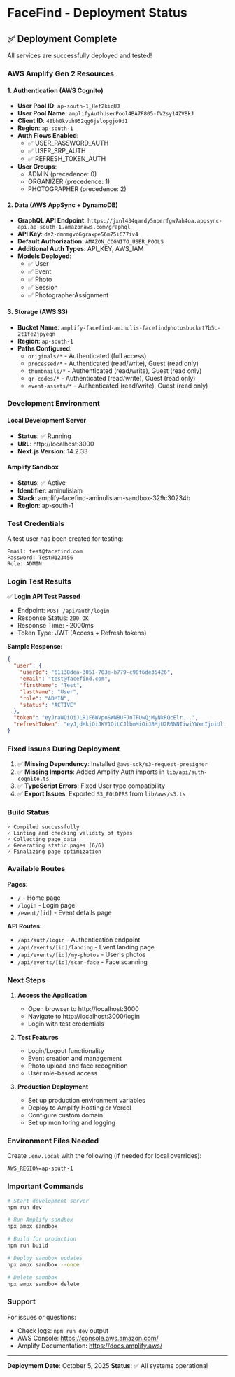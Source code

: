 # FaceFind - Deployment Status

## ✅ Deployment Complete

All services are successfully deployed and tested!

### AWS Amplify Gen 2 Resources

#### 1. **Authentication (AWS Cognito)**
- **User Pool ID**: `ap-south-1_Hef2kiqUJ`
- **User Pool Name**: `amplifyAuthUserPool4BA7F805-fV2sy14ZVBkJ`
- **Client ID**: `48bh0kvuh952qg6jslopgjo9d1`
- **Region**: `ap-south-1`
- **Auth Flows Enabled**:
  - ✅ USER_PASSWORD_AUTH
  - ✅ USER_SRP_AUTH
  - ✅ REFRESH_TOKEN_AUTH
- **User Groups**:
  - ADMIN (precedence: 0)
  - ORGANIZER (precedence: 1)
  - PHOTOGRAPHER (precedence: 2)

#### 2. **Data (AWS AppSync + DynamoDB)**
- **GraphQL API Endpoint**: `https://jxnl434qardy5nperfgw7ah4oa.appsync-api.ap-south-1.amazonaws.com/graphql`
- **API Key**: `da2-dmnmgvo6graxpe56m75i677iv4`
- **Default Authorization**: `AMAZON_COGNITO_USER_POOLS`
- **Additional Auth Types**: API_KEY, AWS_IAM
- **Models Deployed**:
  - ✅ User
  - ✅ Event
  - ✅ Photo
  - ✅ Session
  - ✅ PhotographerAssignment

#### 3. **Storage (AWS S3)**
- **Bucket Name**: `amplify-facefind-aminulis-facefindphotosbucket7b5c-2t1fe2jpyeqn`
- **Region**: `ap-south-1`
- **Paths Configured**:
  - `originals/*` - Authenticated (full access)
  - `processed/*` - Authenticated (read/write), Guest (read only)
  - `thumbnails/*` - Authenticated (read/write), Guest (read only)
  - `qr-codes/*` - Authenticated (read/write), Guest (read only)
  - `event-assets/*` - Authenticated (read/write), Guest (read only)

### Development Environment

#### Local Development Server
- **Status**: ✅ Running
- **URL**: http://localhost:3000
- **Next.js Version**: 14.2.33

#### Amplify Sandbox
- **Status**: ✅ Active
- **Identifier**: aminulislam
- **Stack**: amplify-facefind-aminulislam-sandbox-329c30234b
- **Region**: ap-south-1

### Test Credentials

A test user has been created for testing:

```
Email: test@facefind.com
Password: Test@123456
Role: ADMIN
```

### Login Test Results

✅ **Login API Test Passed**
- Endpoint: `POST /api/auth/login`
- Response Status: `200 OK`
- Response Time: ~2000ms
- Token Type: JWT (Access + Refresh tokens)

**Sample Response:**
```json
{
  "user": {
    "userId": "61138dea-3051-703e-b779-c98f6de35426",
    "email": "test@facefind.com",
    "firstName": "Test",
    "lastName": "User",
    "role": "ADMIN",
    "status": "ACTIVE"
  },
  "token": "eyJraWQiOiJLR1F6WVpoSWNBUFJnTFUwQjMyNkRQcElr...",
  "refreshToken": "eyJjdHkiOiJKV1QiLCJlbmMiOiJBMjU2R0NNIiwiYWxnIjoiUl..."
}
```

### Fixed Issues During Deployment

1. ✅ **Missing Dependency**: Installed `@aws-sdk/s3-request-presigner`
2. ✅ **Missing Imports**: Added Amplify Auth imports in `lib/api/auth-cognito.ts`
3. ✅ **TypeScript Errors**: Fixed User type compatibility
4. ✅ **Export Issues**: Exported `S3_FOLDERS` from `lib/aws/s3.ts`

### Build Status

```
✓ Compiled successfully
✓ Linting and checking validity of types
✓ Collecting page data
✓ Generating static pages (6/6)
✓ Finalizing page optimization
```

### Available Routes

**Pages:**
- `/` - Home page
- `/login` - Login page
- `/event/[id]` - Event details page

**API Routes:**
- `/api/auth/login` - Authentication endpoint
- `/api/events/[id]/landing` - Event landing page
- `/api/events/[id]/my-photos` - User's photos
- `/api/events/[id]/scan-face` - Face scanning

### Next Steps

1. **Access the Application**
   - Open browser to http://localhost:3000
   - Navigate to http://localhost:3000/login
   - Login with test credentials

2. **Test Features**
   - Login/Logout functionality
   - Event creation and management
   - Photo upload and face recognition
   - User role-based access

3. **Production Deployment**
   - Set up production environment variables
   - Deploy to Amplify Hosting or Vercel
   - Configure custom domain
   - Set up monitoring and logging

### Environment Files Needed

Create `.env.local` with the following (if needed for local overrides):
```env
AWS_REGION=ap-south-1
```

### Important Commands

```bash
# Start development server
npm run dev

# Run Amplify sandbox
npx ampx sandbox

# Build for production
npm run build

# Deploy sandbox updates
npx ampx sandbox --once

# Delete sandbox
npx ampx sandbox delete
```

### Support

For issues or questions:
- Check logs: `npm run dev` output
- AWS Console: https://console.aws.amazon.com/
- Amplify Documentation: https://docs.amplify.aws/

---

**Deployment Date**: October 5, 2025
**Status**: ✅ All systems operational
